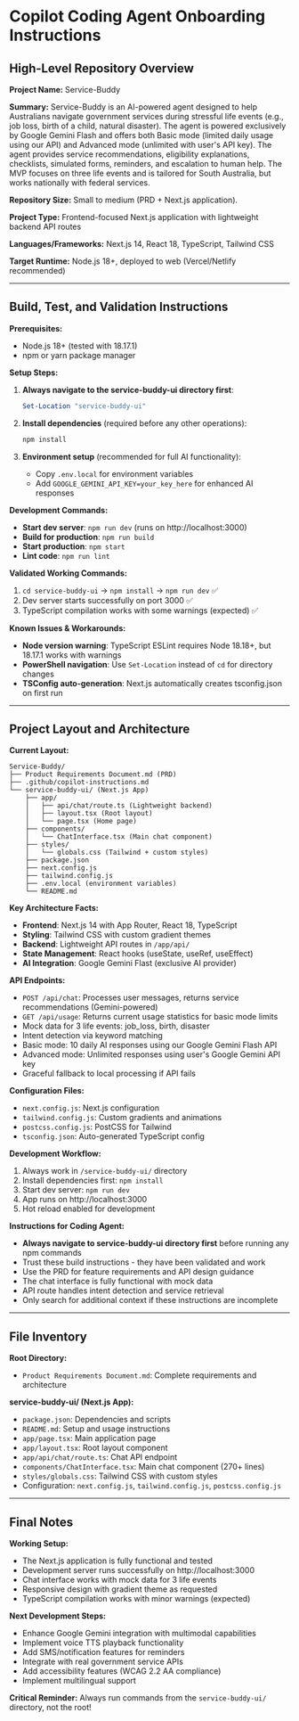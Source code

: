 # Copilot Coding Agent Onboarding Instructions

## High-Level Repository Overview

**Project Name:** Service-Buddy

**Summary:**
Service-Buddy is an AI-powered agent designed to help Australians navigate government services during stressful life events (e.g., job loss, birth of a child, natural disaster). The agent is powered exclusively by Google Gemini Flash and offers both Basic mode (limited daily usage using our API) and Advanced mode (unlimited with user's API key). The agent provides service recommendations, eligibility explanations, checklists, simulated forms, reminders, and escalation to human help. The MVP focuses on three life events and is tailored for South Australia, but works nationally with federal services.

**Repository Size:** Small to medium (PRD + Next.js application).

**Project Type:** Frontend-focused Next.js application with lightweight backend API routes

**Languages/Frameworks:** Next.js 14, React 18, TypeScript, Tailwind CSS

**Target Runtime:** Node.js 18+, deployed to web (Vercel/Netlify recommended)

---

## Build, Test, and Validation Instructions

**Prerequisites:**
- Node.js 18+ (tested with 18.17.1)
- npm or yarn package manager

**Setup Steps:**
1. **Always navigate to the service-buddy-ui directory first**:
   ```powershell
   Set-Location "service-buddy-ui"
   ```

2. **Install dependencies** (required before any other operations):
   ```powershell
   npm install
   ```

3. **Environment setup** (recommended for full AI functionality):
   - Copy `.env.local` for environment variables
   - Add `GOOGLE_GEMINI_API_KEY=your_key_here` for enhanced AI responses

**Development Commands:**
- **Start dev server**: `npm run dev` (runs on http://localhost:3000)
- **Build for production**: `npm run build`
- **Start production**: `npm start`
- **Lint code**: `npm run lint`

**Validated Working Commands:**
1. `cd service-buddy-ui` → `npm install` → `npm run dev` ✅
2. Dev server starts successfully on port 3000 ✅
3. TypeScript compilation works with some warnings (expected) ✅

**Known Issues & Workarounds:**
- **Node version warning**: TypeScript ESLint requires Node 18.18+, but 18.17.1 works with warnings
- **PowerShell navigation**: Use `Set-Location` instead of `cd` for directory changes
- **TSConfig auto-generation**: Next.js automatically creates tsconfig.json on first run

---

## Project Layout and Architecture

**Current Layout:**
```
Service-Buddy/
├── Product Requirements Document.md (PRD)
├── .github/copilot-instructions.md
└── service-buddy-ui/ (Next.js App)
    ├── app/
    │   ├── api/chat/route.ts (Lightweight backend)
    │   ├── layout.tsx (Root layout)
    │   └── page.tsx (Home page)
    ├── components/
    │   └── ChatInterface.tsx (Main chat component)
    ├── styles/
    │   └── globals.css (Tailwind + custom styles)
    ├── package.json
    ├── next.config.js
    ├── tailwind.config.js
    ├── .env.local (environment variables)
    └── README.md
```

**Key Architecture Facts:**
- **Frontend**: Next.js 14 with App Router, React 18, TypeScript
- **Styling**: Tailwind CSS with custom gradient themes
- **Backend**: Lightweight API routes in `/app/api/`
- **State Management**: React hooks (useState, useRef, useEffect)
- **AI Integration**: Google Gemini Flast (exclusive AI provider)

**API Endpoints:**
- `POST /api/chat`: Processes user messages, returns service recommendations (Gemini-powered)
- `GET /api/usage`: Returns current usage statistics for basic mode limits
- Mock data for 3 life events: job_loss, birth, disaster
- Intent detection via keyword matching
- Basic mode: 10 daily AI responses using our Google Gemini Flash API
- Advanced mode: Unlimited responses using user's Google Gemini API key
- Graceful fallback to local processing if API fails

**Configuration Files:**
- `next.config.js`: Next.js configuration
- `tailwind.config.js`: Custom gradients and animations
- `postcss.config.js`: PostCSS for Tailwind
- `tsconfig.json`: Auto-generated TypeScript config

**Development Workflow:**
1. Always work in `/service-buddy-ui/` directory
2. Install dependencies first: `npm install`
3. Start dev server: `npm run dev`
4. App runs on http://localhost:3000
5. Hot reload enabled for development

**Instructions for Coding Agent:**
- **Always navigate to service-buddy-ui directory first** before running any npm commands
- Trust these build instructions - they have been validated and work
- Use the PRD for feature requirements and API design guidance
- The chat interface is fully functional with mock data
- API route handles intent detection and service retrieval
- Only search for additional context if these instructions are incomplete

---

## File Inventory

**Root Directory:**
- `Product Requirements Document.md`: Complete requirements and architecture

**service-buddy-ui/ (Next.js App):**
- `package.json`: Dependencies and scripts
- `README.md`: Setup and usage instructions
- `app/page.tsx`: Main application page
- `app/layout.tsx`: Root layout component
- `app/api/chat/route.ts`: Chat API endpoint
- `components/ChatInterface.tsx`: Main chat component (270+ lines)
- `styles/globals.css`: Tailwind CSS with custom styles
- Configuration: `next.config.js`, `tailwind.config.js`, `postcss.config.js`

---

## Final Notes

**Working Setup:**
- The Next.js application is fully functional and tested
- Development server runs successfully on http://localhost:3000
- Chat interface works with mock data for 3 life events
- Responsive design with gradient theme as requested
- TypeScript compilation works with minor warnings (expected)

**Next Development Steps:**
- Enhance Google Gemini integration with multimodal capabilities
- Implement voice TTS playback functionality
- Add SMS/notification features for reminders
- Integrate with real government service APIs
- Add accessibility features (WCAG 2.2 AA compliance)
- Implement multilingual support

**Critical Reminder:**
Always run commands from the `service-buddy-ui/` directory, not the root!
